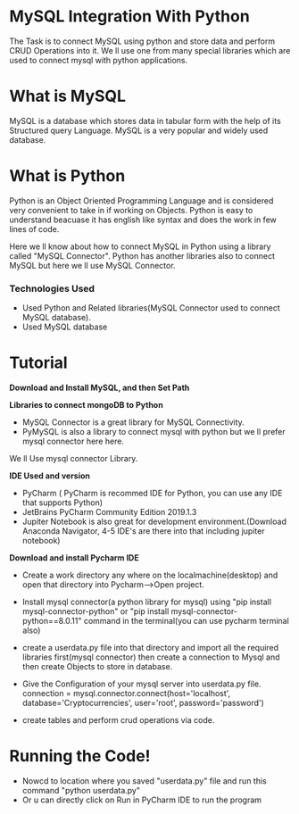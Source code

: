 # MySQL Integration With Python
The Task is to connect MySQL using python and store data and perform CRUD Operations into it. We ll use one from many special libraries which are used to connect mysql with python applications.

# What is MySQL
MySQL is a database which stores data in tabular form with the help of its Structured query Language. MySQL is a very popular and widely used database.

# What is Python
Python is an Object Oriented Programming Language and is considered very convenient to take in if working on Objects. Python is easy to understand beacuase it has english like syntax and does the work in few lines of code.

Here we ll know about how to connect MySQL in Python using a library called "MySQL Connector". Python has another libraries also to connect MySQL but here we ll use MySQL Connector.

### Technologies Used
+ Used Python and Related libraries(MySQL Connector used to connect MySQL database).
+ Used MySQL database 

# Tutorial

**Download and Install MySQL, and then Set Path**


**Libraries to connect mongoDB to Python**
+ MySQL Connector is a great library for MySQL Connectivity.
+ PyMySQL is also a library to connect mysql  with python but we ll prefer mysql connector here here.

We ll Use mysql connector Library.

**IDE Used and version**
+ PyCharm ( PyCharm is recommed IDE for Python, you can use any IDE that supports Python)
+ JetBrains PyCharm Community Edition 2019.1.3
+ Jupiter Notebook is also great for development environment.(Download Anaconda Navigator, 4-5 IDE's are there into that including jupiter notebook)

**Download and install Pycharm IDE**

+ Create a work directory any where on the localmachine(desktop) and open that directory into Pycharm-->Open project.
+ Install mysql connector(a python library for mysql) using "pip install mysql-connector-python" or "pip install mysql-connector-            python==8.0.11" command in the terminal(you can use pycharm terminal also)
+ create a userdata.py file into that directory and import all the required libraries first(mysql connector) then create a connection to Mysql and then create Objects to store in database.

+ Give the Configuration of your mysql server into userdata.py file. 
 connection = mysql.connector.connect(host='localhost',
                                         database='Cryptocurrencies',
                                         user='root',
                                         password='password')
+ create tables and perform crud operations via code.

# Running the Code!

+ Nowcd to location where
you saved "userdata.py" file and run this command "python userdata.py"
+ Or u can directly click on Run in PyCharm IDE to run the program
